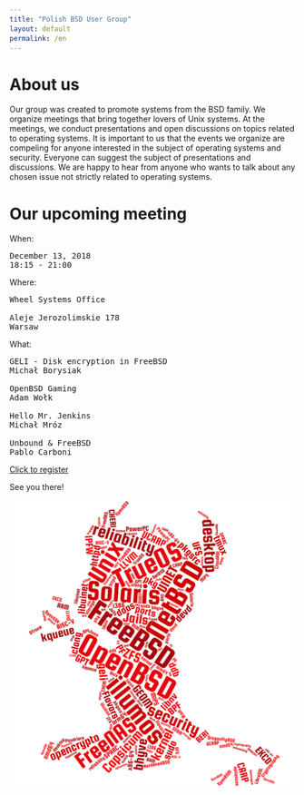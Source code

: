 ```yaml
---
title: "Polish BSD User Group"
layout: default
permalink: /en
---
```

<h1>About us</h1>
<p>Our group was created to promote systems from the BSD family. We organize meetings that bring together lovers of Unix systems. At the meetings, we conduct presentations and open discussions on topics related to operating systems. It is important to us that the events we organize are compeling for anyone interested in the subject of operating systems and security. Everyone can suggest the subject of presentations and discussions. We are happy to hear from anyone who wants to talk about any chosen issue not strictly related to operating systems.</p>

<h1>Our upcoming meeting</h1>

When:
<pre>
December 13, 2018
18:15 - 21:00
</pre>
Where:
<pre>
Wheel Systems Office

Aleje Jerozolimskie 178
Warsaw
</pre>
What:
<pre style="white-space: pre-wrap;">
GELI - Disk encryption in FreeBSD
Michał Borysiak

OpenBSD Gaming
Adam Wołk

Hello Mr. Jenkins
Michał Mróz

Unbound & FreeBSD
Pablo Carboni
</pre>

<a href="https://bit.ly/bsd-pl-7">Click to register</a>

See you there!

![Topics](bsd-words-cloud.png)
